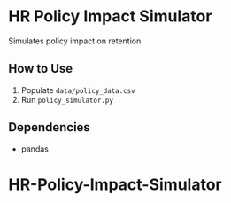 # HR Policy Impact Simulator

Simulates policy impact on retention.

## How to Use
1. Populate `data/policy_data.csv`
2. Run `policy_simulator.py`

## Dependencies
- pandas
# HR-Policy-Impact-Simulator
